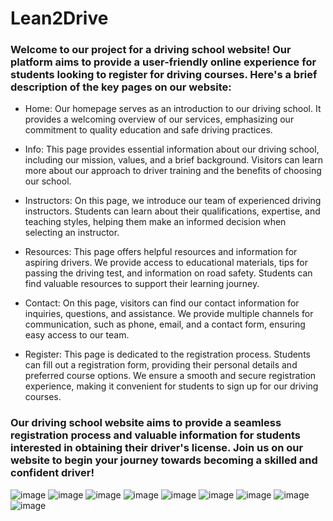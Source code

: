 # Lean2Drive
### Welcome to our project for a driving school website! Our platform aims to provide a user-friendly online experience for students looking to register for driving courses. Here's a brief description of the key pages on our website:

- Home: Our homepage serves as an introduction to our driving school. It provides a welcoming overview of our services, emphasizing our commitment to quality education and safe driving practices.

- Info: This page provides essential information about our driving school, including our mission, values, and a brief background. Visitors can learn more about our approach to driver training and the benefits of choosing our school.

- Instructors: On this page, we introduce our team of experienced driving instructors. Students can learn about their qualifications, expertise, and teaching styles, helping them make an informed decision when selecting an instructor.

- Resources: This page offers helpful resources and information for aspiring drivers. We provide access to educational materials, tips for passing the driving test, and information on road safety. Students can find valuable resources to support their learning journey.

- Contact: On this page, visitors can find our contact information for inquiries, questions, and assistance. We provide multiple channels for communication, such as phone, email, and a contact form, ensuring easy access to our team.

- Register: This page is dedicated to the registration process. Students can fill out a registration form, providing their personal details and preferred course options. We ensure a smooth and secure registration experience, making it convenient for students to sign up for our driving courses.

### Our driving school website aims to provide a seamless registration process and valuable information for students interested in obtaining their driver's license. Join us on our website to begin your journey towards becoming a skilled and confident driver!
 ![image](https://github.com/jasser-cherif/Learn2Drive/assets/120514151/45d0edee-8684-436d-bc4b-ff7f65fad998)
 ![image](https://github.com/jasser-cherif/Learn2Drive/assets/120514151/ebda9e6f-84cc-4d91-ba9c-6c7a2234f210)
![image](https://github.com/jasser-cherif/Learn2Drive/assets/120514151/07f0609a-cc32-46d3-8e46-f872ea269e94)
![image](https://github.com/jasser-cherif/Learn2Drive/assets/120514151/49a71e35-242d-4989-9982-5bb5947e19d1)
![image](https://github.com/jasser-cherif/Learn2Drive/assets/120514151/d3afa18e-a84f-4624-b886-babb94123309)
![image](https://github.com/jasser-cherif/Learn2Drive/assets/120514151/6af2d9f5-e4c8-4514-a980-d8572848be39)
![image](https://github.com/jasser-cherif/Learn2Drive/assets/120514151/6590c872-16d2-42ca-9035-c28fe7b95438)
![image](https://github.com/jasser-cherif/Learn2Drive/assets/120514151/9b2f0041-273c-44b1-91d3-0cf3ec1162d9)
![image](https://github.com/jasser-cherif/Learn2Drive/assets/120514151/faf3b282-6e18-495e-b66c-859b65152a58)

